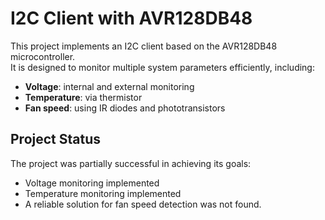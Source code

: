 # I2C Client with AVR128DB48

This project implements an I2C client based on the AVR128DB48 microcontroller.  
It is designed to monitor multiple system parameters efficiently, including:

- **Voltage**: internal and external monitoring  
- **Temperature**: via thermistor  
- **Fan speed**: using IR diodes and phototransistors  

## Project Status

The project was partially successful in achieving its goals:  
- Voltage monitoring implemented  
- Temperature monitoring implemented  
- A reliable solution for fan speed detection was not found.